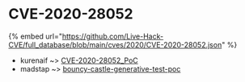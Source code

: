 # CVE-2020-28052
{% embed url="https://github.com/Live-Hack-CVE/full_database/blob/main/cves/2020/CVE-2020-28052.json" %}

* kurenaif ~> [CVE-2020-28052_PoC](https://www.alice-snow.ru/2020/database/cve-2020-28052/cve-2020-28052_poc-kurenaif)
* madstap ~> [bouncy-castle-generative-test-poc](https://www.alice-snow.ru/2020/database/cve-2020-28052/bouncy-castle-generative-test-poc-madstap)